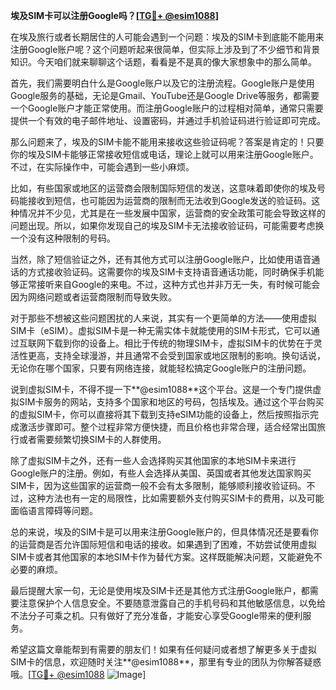 **埃及SIM卡可以注册Google吗？[[TG💪+ @esim1088](https://t.me/s/esim1088)]**

在埃及旅行或者长期居住的人可能会遇到一个问题：埃及的SIM卡到底能不能用来注册Google账户呢？这个问题听起来很简单，但实际上涉及到了不少细节和背景知识。今天咱们就来聊聊这个话题，看看是不是真的像大家想象中的那么简单。

首先，我们需要明白什么是Google账户以及它的注册流程。Google账户是使用Google服务的基础，无论是Gmail、YouTube还是Google Drive等服务，都需要一个Google账户才能正常使用。而注册Google账户的过程相对简单，通常只需要提供一个有效的电子邮件地址、设置密码，并通过手机验证码进行验证即可完成。

那么问题来了，埃及的SIM卡能不能用来接收这些验证码呢？答案是肯定的！只要你的埃及SIM卡能够正常接收短信或电话，理论上就可以用来注册Google账户。不过，在实际操作中，可能会遇到一些小麻烦。

比如，有些国家或地区的运营商会限制国际短信的发送，这意味着即使你的埃及号码能接收到短信，也可能因为运营商的限制而无法收到Google发送的验证码。这种情况并不少见，尤其是在一些发展中国家，运营商的安全政策可能会导致这样的问题出现。所以，如果你发现自己的埃及SIM卡无法接收验证码，可能需要考虑换一个没有这种限制的号码。

当然，除了短信验证之外，还有其他方式可以注册Google账户，比如使用语音通话的方式接收验证码。这需要你的埃及SIM卡支持语音通话功能，同时确保手机能够正常接听来自Google的来电。不过，这种方式也并非万无一失，有时候可能会因为网络问题或者运营商限制而导致失败。

对于那些不想被这些问题困扰的人来说，其实有一个更简单的方法——使用虚拟SIM卡（eSIM）。虚拟SIM卡是一种无需实体卡就能使用的SIM卡形式，它可以通过互联网下载到你的设备上。相比于传统的物理SIM卡，虚拟SIM卡的优势在于灵活性更高，支持全球漫游，并且通常不会受到国家或地区限制的影响。换句话说，无论你在哪个国家，只要有网络连接，就能轻松搞定Google账户的注册问题。

说到虚拟SIM卡，不得不提一下**@esim1088**这个平台。这是一个专门提供虚拟SIM卡服务的网站，支持多个国家和地区的号码，包括埃及。通过这个平台购买的虚拟SIM卡，你可以直接将其下载到支持eSIM功能的设备上，然后按照指示完成激活步骤即可。整个过程非常方便快捷，而且价格也非常合理，适合经常出国旅行或者需要频繁切换SIM卡的人群使用。

除了虚拟SIM卡之外，还有一些人会选择购买其他国家的本地SIM卡来进行Google账户的注册。例如，有些人会选择从美国、英国或者其他发达国家购买SIM卡，因为这些国家的运营商一般不会有太多限制，能够顺利接收验证码。不过，这种方法也有一定的局限性，比如需要额外支付购买SIM卡的费用，以及可能面临语言障碍等问题。

总的来说，埃及的SIM卡是可以用来注册Google账户的，但具体情况还是要看你的运营商是否允许国际短信和电话的接收。如果遇到了困难，不妨尝试使用虚拟SIM卡或者其他国家的本地SIM卡作为替代方案。这样既能解决问题，又能避免不必要的麻烦。

最后提醒大家一句，无论是使用埃及SIM卡还是其他方式注册Google账户，都需要注意保护个人信息安全。不要随意泄露自己的手机号码和其他敏感信息，以免给不法分子可乘之机。只有做好了充分准备，才能安心享受Google带来的便利服务。

希望这篇文章能帮到有需要的朋友们！如果有任何疑问或者想了解更多关于虚拟SIM卡的信息，欢迎随时关注**@esim1088**，那里有专业的团队为你解答疑惑哦。[[TG💪+ @esim1088](https://t.me/s/esim1088) ![Image](https://i.postimg.cc/4NQfJmqS/Snipaste-2025-05-13-00-14-12.png)]